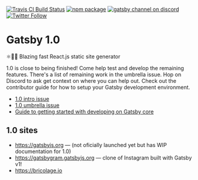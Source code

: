 [![Travis CI Build Status](https://travis-ci.org/gatsbyjs/gatsby.svg?branch=master)](https://travis-ci.org/gatsbyjs/gatsby)
[![npm package](https://img.shields.io/npm/v/gatsby.svg?style=flat-square)](https://www.npmjs.org/package/gatsby)
[![gatsby channel on discord](https://img.shields.io/badge/discord-gatsby%40reactiflux-738bd7.svg?style=flat-square)](https://discord.gg/0ZcbPKXt5bVoxkfV)
[![Twitter Follow](https://img.shields.io/twitter/follow/gatsbyjs.svg?style=social)](https://twitter.com/gatsbyjs)

# Gatsby 1.0

⚛️📄🚀 Blazing fast React.js static site generator

1.0 is close to being finished! Come help test and develop the remaining features.
There's a list of remaining work in the umbrella issue. Hop on Discord to ask
get context on where you can help out. Check out the contributor guide for
how to setup your Gatsby development environment.

* [1.0 intro issue](https://github.com/gatsbyjs/gatsby/issues/419)
* [1.0 umbrella issue](https://github.com/gatsbyjs/gatsby/issues/796)
* [Guide to getting started with developing on Gatsby core](https://www.gatsbyjs.org/docs/how-to-contribute/)

## 1.0 sites

* https://gatsbyjs.org — (not oficially launched yet but has WIP documentation for 1.0)
* https://gatsbygram.gatsbyjs.org — clone of Instagram built with Gatsby v1!
* https://bricolage.io
